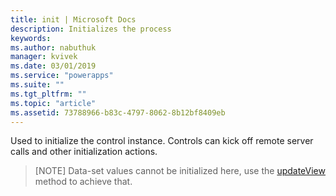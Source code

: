 ```yaml
---
title: init | Microsoft Docs
description: Initializes the process
keywords:
ms.author: nabuthuk
manager: kvivek
ms.date: 03/01/2019
ms.service: "powerapps"
ms.suite: ""
ms.tgt_pltfrm: ""
ms.topic: "article"
ms.assetid: 73788966-b83c-4797-8062-8b12bf8409eb
---
```


Used to initialize the control instance. Controls can kick off remote server calls and other initialization actions.

> [NOTE]
 > Data-set values cannot be initialized here, use the [updateView](../updateview.md) method to achieve that.
